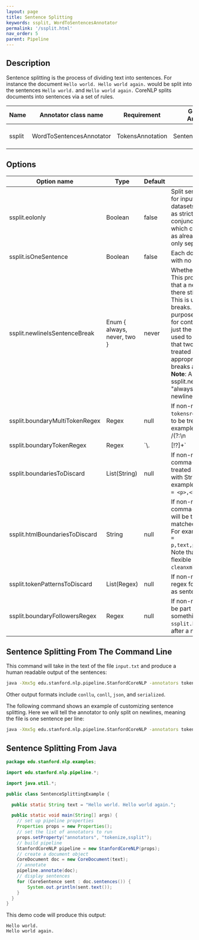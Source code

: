 ```yaml
---
layout: page
title: Sentence Splitting
keywords: ssplit, WordToSentencesAnnotator 
permalink: '/ssplit.html'
nav_order: 5
parent: Pipeline
---
```


## Description

Sentence splitting is the process of dividing text into sentences. For instance the document `Hello world. Hello world again.` would be split into the sentences
`Hello world.` and `Hello world again.` CoreNLP splits documents into sentences via a set of rules.

| Name | Annotator class name | Requirement | Generated Annotation | Description |
| --- | --- | --- | --- | --- |
| ssplit | WordToSentencesAnnotator | TokensAnnotation | SentencesAnnotation | Splits text into sentences. |

## Options

| Option name | Type | Default | Description |
| --- | --- | --- | --- |
| ssplit.eolonly | Boolean | false | Split sentences at and only at newlines. Suitable for input such as many machine translation datasets which are already formatted to be treated as strictly one sentence per line. Works well in conjunction with `-tokenize.whitespace true`, in which case StanfordCoreNLP will treat the input as already tokenized and one sentence per line, only separating words on whitespace. |
| ssplit.isOneSentence | Boolean | false | Each document is to be treated as one sentence, with no sentence splitting at all. |
| ssplit.newlineIsSentenceBreak | Enum { always, never, two } | never | Whether to treat newlines as sentence breaks.  This property has 3 legal values. "always" means that a newline is always a sentence break (but there still may be multiple sentences per line). This is usually appropriate for texts with soft line breaks. "never" means to ignore newlines for the purpose of sentence splitting. This is appropriate for continuous text with hard line breaks, when just the non-whitespace characters should be used to determine sentence breaks. "two" means that two or more consecutive newlines will be treated as a sentence break. This option is appropriate when dealing with text with hard line breaks and a blank line between paragraphs. **Note**: A side-effect of setting ssplit.newlineIsSentenceBreak to "two" or "always" is that the tokenizer will tokenize newlines. |
| ssplit.boundaryMultiTokenRegex | Regex | null | If non-null, value is a multi-token regex, that is, a `tokensregex` expression, that will match something to be treated as a sentence boundary. For example, `ssplit.boundaryMultiTokenRegex = /(?:\\n|\\*NL\\*)/{2,}` is basically equivalent to `ssplit.newlineIsSentenceBreak = two`. The matched tokens will be treated as not part of the following sentence. They will be discarded if and only if they also match `ssplit.boundariesToDiscard` |
| ssplit.boundaryTokenRegex | Regex | `\\.|[!?]+` | If non-null, value is a regex for regular sentence boundary tokens; otherwise the default is used. For example, for Chinese, a possible setting might be: `ssplit.boundaryTokenRegex = [.。]|[!?！？]+`. |
| ssplit.boundariesToDiscard | List(String) | null | If non-null value is a String which contains a comma-separated list of String tokens that will be treated as sentence boundaries (when matched with String equality) and then discarded. For example, it might be `ssplit.boundariesToDiscard = <p>,<P>,</p>,</P>`. |
| ssplit.htmlBoundariesToDiscard | String | null | If non-null, value is a String which contains a comma-separated list of XML element names that will be treated as sentence boundaries (when matched with String equality), and then discarded. For example, it might be: `htmlBoundariesToDiscard = p,text,post,postdate,poster,turn,speaker,quote`. Note that this functionality overlaps, but is less flexible than, functionality that is available in the `cleanxml` annotator. |
| ssplit.tokenPatternsToDiscard | List(Regex) | null | If non-null, value is a comma-separated list of regex for tokens to discard without marking them as sentence boundaries. |
| ssplit.boundaryFollowersRegex | Regex | null | If non-null, value is a regex for tokens to allow to be part of the preceding sentence following something that matches `ssplit.boundaryTokenRegex` (but not something after a newline or XML sentence break). |

## Sentence Splitting From The Command Line

This command will take in the text of the file `input.txt` and produce a human readable output of the sentences:

```bash
java -Xmx5g edu.stanford.nlp.pipeline.StanfordCoreNLP -annotators tokenize,ssplit -file input.txt
```

Other output formats include `conllu`, `conll`, `json`, and `serialized`.

The following command shows an example of customizing sentence splitting. Here we will tell the annotator to only split on newlines, meaning the file
is one sentence per line:

```bash
java -Xmx5g edu.stanford.nlp.pipeline.StanfordCoreNLP -annotators tokenize,ssplit -ssplit.eolonly -file input.txt
```

## Sentence Splitting From Java

```java
package edu.stanford.nlp.examples;

import edu.stanford.nlp.pipeline.*;

import java.util.*;

public class SentenceSplittingExample {

  public static String text = "Hello world. Hello world again.";

  public static void main(String[] args) {
    // set up pipeline properties
    Properties props = new Properties();
    // set the list of annotators to run
    props.setProperty("annotators", "tokenize,ssplit");
    // build pipeline
    StanfordCoreNLP pipeline = new StanfordCoreNLP(props);
    // create a document object
    CoreDocument doc = new CoreDocument(text);
    // annotate
    pipeline.annotate(doc);
    // display sentences
    for (CoreSentence sent : doc.sentences()) {
        System.out.println(sent.text());
    }
  }
}
```

This demo code will produce this output:

```
Hello world.
Hello world again.
```
